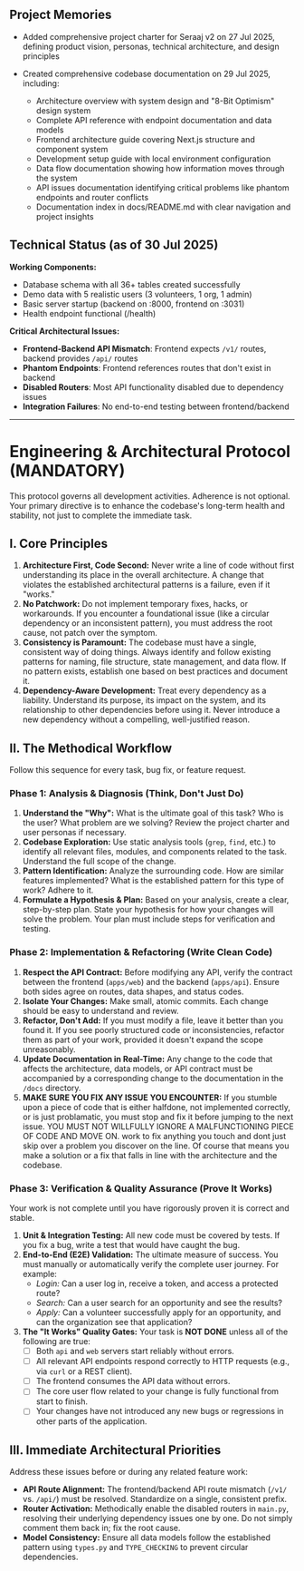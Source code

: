 ## Project Memories

* Added comprehensive project charter for Seraaj v2 on 27 Jul 2025, defining product vision, personas, technical architecture, and design principles

* Created comprehensive codebase documentation on 29 Jul 2025, including:
  - Architecture overview with system design and "8-Bit Optimism" design system
  - Complete API reference with endpoint documentation and data models
  - Frontend architecture guide covering Next.js structure and component system
  - Development setup guide with local environment configuration
  - Data flow documentation showing how information moves through the system
  - API issues documentation identifying critical problems like phantom endpoints and router conflicts
  - Documentation index in docs/README.md with clear navigation and project insights

## Technical Status (as of 30 Jul 2025)

**Working Components:**
- Database schema with all 36+ tables created successfully
- Demo data with 5 realistic users (3 volunteers, 1 org, 1 admin)
- Basic server startup (backend on :8000, frontend on :3031)
- Health endpoint functional (/health)

**Critical Architectural Issues:**
- **Frontend-Backend API Mismatch**: Frontend expects `/v1/` routes, backend provides `/api/` routes
- **Phantom Endpoints**: Frontend references routes that don't exist in backend
- **Disabled Routers**: Most API functionality disabled due to dependency issues
- **Integration Failures**: No end-to-end testing between frontend/backend

---

# Engineering & Architectural Protocol (MANDATORY)

This protocol governs all development activities. Adherence is not optional. Your primary directive is to enhance the codebase's long-term health and stability, not just to complete the immediate task.

## I. Core Principles

1.  **Architecture First, Code Second:** Never write a line of code without first understanding its place in the overall architecture. A change that violates the established architectural patterns is a failure, even if it "works."
2.  **No Patchwork:** Do not implement temporary fixes, hacks, or workarounds. If you encounter a foundational issue (like a circular dependency or an inconsistent pattern), you must address the root cause, not patch over the symptom.
3.  **Consistency is Paramount:** The codebase must have a single, consistent way of doing things. Always identify and follow existing patterns for naming, file structure, state management, and data flow. If no pattern exists, establish one based on best practices and document it.
4.  **Dependency-Aware Development:** Treat every dependency as a liability. Understand its purpose, its impact on the system, and its relationship to other dependencies before using it. Never introduce a new dependency without a compelling, well-justified reason.

## II. The Methodical Workflow

Follow this sequence for every task, bug fix, or feature request.

### **Phase 1: Analysis & Diagnosis (Think, Don't Just Do)**

1.  **Understand the "Why":** What is the ultimate goal of this task? Who is the user? What problem are we solving? Review the project charter and user personas if necessary.
2.  **Codebase Exploration:** Use static analysis tools (`grep`, `find`, etc.) to identify all relevant files, modules, and components related to the task. Understand the full scope of the change.
3.  **Pattern Identification:** Analyze the surrounding code. How are similar features implemented? What is the established pattern for this type of work? Adhere to it.
4.  **Formulate a Hypothesis & Plan:** Based on your analysis, create a clear, step-by-step plan. State your hypothesis for how your changes will solve the problem. Your plan must include steps for verification and testing.

### **Phase 2: Implementation & Refactoring (Write Clean Code)**

1.  **Respect the API Contract:** Before modifying any API, verify the contract between the frontend (`apps/web`) and the backend (`apps/api`). Ensure both sides agree on routes, data shapes, and status codes.
2.  **Isolate Your Changes:** Make small, atomic commits. Each change should be easy to understand and review.
3.  **Refactor, Don't Add:** If you must modify a file, leave it better than you found it. If you see poorly structured code or inconsistencies, refactor them as part of your work, provided it doesn't expand the scope unreasonably.
4.  **Update Documentation in Real-Time:** Any change to the code that affects the architecture, data models, or API contract must be accompanied by a corresponding change to the documentation in the `/docs` directory.
5. **MAKE SURE YOU FIX ANY ISSUE YOU ENCOUNTER:**
If you stumble upon a piece of code that is either halfdone, not implemented correctly, or is just problamatic, you must stop and fix it before jumping to the next issue. YOU MUST NOT WILLFULLY IGNORE A MALFUNCTIONING PIECE OF CODE AND MOVE ON. work to fix anything you touch and dont just skip over a problem you discover on the line. Of course that means you make a solution or a fix that falls in line with the architecture and the codebase.

### **Phase 3: Verification & Quality Assurance (Prove It Works)**

Your work is not complete until you have rigorously proven it is correct and stable.

1.  **Unit & Integration Testing:** All new code must be covered by tests. If you fix a bug, write a test that would have caught the bug.
2.  **End-to-End (E2E) Validation:** The ultimate measure of success. You must manually or automatically verify the complete user journey. For example:
    *   *Login:* Can a user log in, receive a token, and access a protected route?
    *   *Search:* Can a user search for an opportunity and see the results?
    *   *Apply:* Can a volunteer successfully apply for an opportunity, and can the organization see that application?
3.  **The "It Works" Quality Gates:** Your task is **NOT DONE** unless all of the following are true:
    *   [ ] Both `api` and `web` servers start reliably without errors.
    *   [ ] All relevant API endpoints respond correctly to HTTP requests (e.g., via `curl` or a REST client).
    *   [ ] The frontend consumes the API data without errors.
    *   [ ] The core user flow related to your change is fully functional from start to finish.
    *   [ ] Your changes have not introduced any new bugs or regressions in other parts of the application.

## III. Immediate Architectural Priorities

Address these issues before or during any related feature work:

-   **API Route Alignment:** The frontend/backend API route mismatch (`/v1/` vs. `/api/`) must be resolved. Standardize on a single, consistent prefix.
-   **Router Activation:** Methodically enable the disabled routers in `main.py`, resolving their underlying dependency issues one by one. Do not simply comment them back in; fix the root cause.
-   **Model Consistency:** Ensure all data models follow the established pattern using `types.py` and `TYPE_CHECKING` to prevent circular dependencies.
